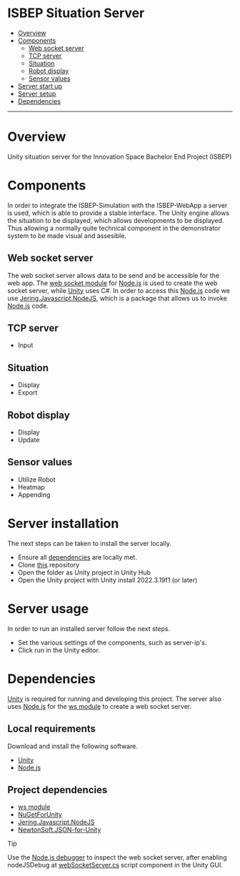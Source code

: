 ISBEP Situation Server
=============================

 - [Overview](#overview)
 - [Components](#components)
   - [Web socket server](#web-socket-server)
   - [TCP server](#tcp-server)
   - [Situation](#situation)
   - [Robot display](#robot-display)
   - [Sensor values](#sensor-values)
 - [Server start up](#server-usage)
 - [Server setup](#server-setup)
 - [Dependencies](#dependencies)

-----------------------------

# Overview
Unity situation server for the Innovation Space Bachelor End Project (ISBEP)

# Components
In order to integrate the ISBEP-Simulation with the ISBEP-WebApp a server is used, which is able to provide a stable interface. The Unity engine allows the situation to be displayed, which allows developments to be displayed. Thus allowing a normally quite technical component in the demonstrator system to be made visual and assesible.

## Web socket server
The web socket server allows data to be send and be accessible for the web app. The [web socket module](https://github.com/websockets/ws) for [Node.js](https://nodejs.org/en/) is used to create the web socket server, while [Unity](https://unity.com) uses C#. In order to access this [Node.js](https://nodejs.org/en/) code we use [Jering.Javascript.NodeJS](https://github.com/JeringTech/Javascript.NodeJS), which is a package that allows us to invoke [Node.js](https://nodejs.org/en/) code.

## TCP server
- Input

## Situation
- Display
- Export

## Robot display
- Display
- Update

## Sensor values
- Utilize Robot
- Heatmap
- Appending

# Server installation
The next steps can be taken to install the server locally.

- Ensure all [dependencies](#dependencies) are locally met.
- Clone [this]() repository
- Open the folder as Unity project in Unity Hub
- Open the Unity project with Unity install 2022.3.19f1 (or later)

# Server usage
In order to run an installed server follow the next steps.

- Set the various settings of the components, such as server-ip's.
- Click run in the Unity editor.

# Dependencies
[Unity](https://unity.com/download) is required for running and developing this project. The server also uses [Node.js](https://nodejs.org/en/download/) for the [ws module](https://github.com/websockets/ws) to create a web socket server.

## Local requirements
Download and install the following software.
- [Unity](https://unity.com/download)
- [Node.js](https://nodejs.org/en/download/)

## Project dependencies
- [ws module](https://github.com/websockets/ws)
- [NuGetForUnity](https://github.com/GlitchEnzo/NuGetForUnity)
- [Jering.Javascript.NodeJS](https://github.com/JeringTech/Javascript.NodeJS)
- [NewtonSoft.JSON-for-Unity](https://github.com/applejag/Newtonsoft.Json-for-Unity)

> [!TIP]
> Use the [Node.js debugger](https://nodejs.org/en/learn/getting-started/debugging) to inspect the web socket server, after enabling nodeJSDebug at [webSocketServer.cs](Assets/Scripts/Connection/WebSocket/WebSocketServer.cs) script component in the Unity GUI.
